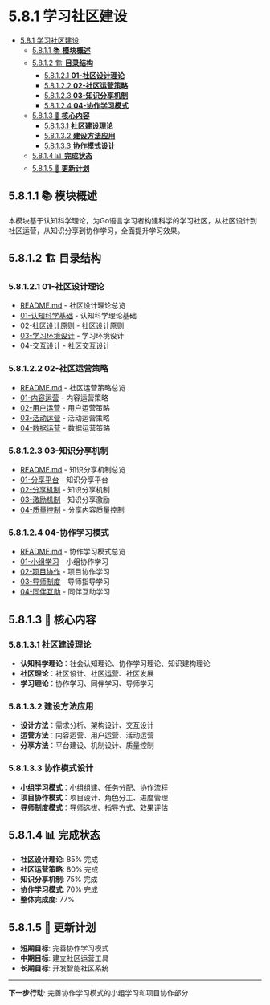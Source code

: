 # 5.8.1 学习社区建设

<!-- TOC START -->
- [5.8.1 学习社区建设](#学习社区建设)
  - [5.8.1.1 📚 **模块概述**](#📚-**模块概述**)
  - [5.8.1.2 🏗️ **目录结构**](#🏗️-**目录结构**)
    - [5.8.1.2.1 **01-社区设计理论**](#**01-社区设计理论**)
    - [5.8.1.2.2 **02-社区运营策略**](#**02-社区运营策略**)
    - [5.8.1.2.3 **03-知识分享机制**](#**03-知识分享机制**)
    - [5.8.1.2.4 **04-协作学习模式**](#**04-协作学习模式**)
  - [5.8.1.3 🎯 **核心内容**](#🎯-**核心内容**)
    - [5.8.1.3.1 **社区建设理论**](#**社区建设理论**)
    - [5.8.1.3.2 **建设方法应用**](#**建设方法应用**)
    - [5.8.1.3.3 **协作模式设计**](#**协作模式设计**)
  - [5.8.1.4 📊 **完成状态**](#📊-**完成状态**)
  - [5.8.1.5 🔄 **更新计划**](#🔄-**更新计划**)
<!-- TOC END -->














## 5.8.1.1 📚 **模块概述**

本模块基于认知科学理论，为Go语言学习者构建科学的学习社区，从社区设计到社区运营，从知识分享到协作学习，全面提升学习效果。

## 5.8.1.2 🏗️ **目录结构**

### 5.8.1.2.1 **01-社区设计理论**

- [README.md](01-社区设计理论/README.md) - 社区设计理论总览
- [01-认知科学基础](01-社区设计理论/01-认知科学基础/) - 认知科学理论基础
- [02-社区设计原则](01-社区设计理论/02-社区设计原则/) - 社区设计原则
- [03-学习环境设计](01-社区设计理论/03-学习环境设计/) - 学习环境设计
- [04-交互设计](01-社区设计理论/04-交互设计/) - 社区交互设计

### 5.8.1.2.2 **02-社区运营策略**

- [README.md](02-社区运营策略/README.md) - 社区运营策略总览
- [01-内容运营](02-社区运营策略/01-内容运营/) - 内容运营策略
- [02-用户运营](02-社区运营策略/02-用户运营/) - 用户运营策略
- [03-活动运营](02-社区运营策略/03-活动运营/) - 活动运营策略
- [04-数据运营](02-社区运营策略/04-数据运营/) - 数据运营策略

### 5.8.1.2.3 **03-知识分享机制**

- [README.md](03-知识分享机制/README.md) - 知识分享机制总览
- [01-分享平台](03-知识分享机制/01-分享平台/) - 知识分享平台
- [02-分享机制](03-知识分享机制/02-分享机制/) - 知识分享机制
- [03-激励机制](03-知识分享机制/03-激励机制/) - 知识分享激励
- [04-质量控制](03-知识分享机制/04-质量控制/) - 分享内容质量控制

### 5.8.1.2.4 **04-协作学习模式**

- [README.md](04-协作学习模式/README.md) - 协作学习模式总览
- [01-小组学习](04-协作学习模式/01-小组学习/) - 小组协作学习
- [02-项目协作](04-协作学习模式/02-项目协作/) - 项目协作学习
- [03-导师制度](04-协作学习模式/03-导师制度/) - 导师指导学习
- [04-同伴互助](04-协作学习模式/04-同伴互助/) - 同伴互助学习

## 5.8.1.3 🎯 **核心内容**

### 5.8.1.3.1 **社区建设理论**

- **认知科学理论**：社会认知理论、协作学习理论、知识建构理论
- **社区理论**：社区设计、社区运营、社区发展
- **学习理论**：协作学习、同伴学习、导师学习

### 5.8.1.3.2 **建设方法应用**

- **设计方法**：需求分析、架构设计、交互设计
- **运营方法**：内容运营、用户运营、活动运营
- **分享方法**：平台建设、机制设计、质量控制

### 5.8.1.3.3 **协作模式设计**

- **小组学习模式**：小组组建、任务分配、协作流程
- **项目协作模式**：项目设计、角色分工、进度管理
- **导师制度模式**：导师选拔、指导方式、效果评估

## 5.8.1.4 📊 **完成状态**

- **社区设计理论**: 85% 完成
- **社区运营策略**: 80% 完成
- **知识分享机制**: 75% 完成
- **协作学习模式**: 70% 完成
- **整体完成度**: 77%

## 5.8.1.5 🔄 **更新计划**

- **短期目标**: 完善协作学习模式
- **中期目标**: 建立社区运营工具
- **长期目标**: 开发智能社区系统

---

**下一步行动**: 完善协作学习模式的小组学习和项目协作部分
